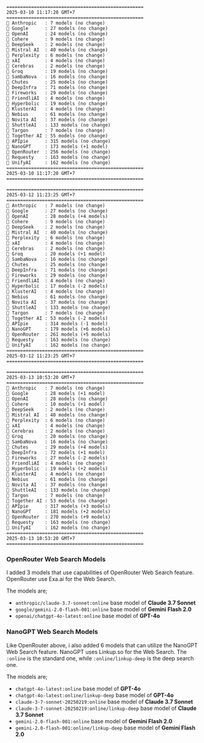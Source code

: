 ```plaintext 
==================================================
2025-03-10 11:17:20 GMT+7
==================================================
🤖 Anthropic   : 7 models (no change)
🤖 Google      : 27 models (no change)
🤖 OpenAI      : 24 models (no change)
🤖 Cohere      : 9 models (no change)
🤖 DeepSeek    : 2 models (no change)
🤖 Mistral AI  : 40 models (no change)
🤖 Perplexity  : 6 models (no change)
🤖 xAI         : 4 models (no change)
🤖 Cerebras    : 2 models (no change)
🤖 Groq        : 19 models (no change)
🤖 SambaNova   : 16 models (no change)
🤖 Chutes      : 25 models (no change)
🤖 DeepInfra   : 71 models (no change)
🤖 Fireworks   : 29 models (no change)
🤖 FriendliAI  : 4 models (no change)
🤖 Hyperbolic  : 19 models (no change)
🤖 KlusterAI   : 4 models (no change)
🤖 Nebius      : 61 models (no change)
🤖 Novita AI   : 37 models (no change)
🤖 ShuttleAI   : 133 models (no change)
🤖 Targon      : 7 models (no change)
🤖 Together AI : 55 models (no change)
🤖 APIpie      : 315 models (no change)
🤖 NanoGPT     : 173 models (+1 model)
🤖 OpenRouter  : 256 models (no change)
🤖 Requesty    : 163 models (no change)
🤖 UnifyAI     : 162 models (no change)
==================================================
2025-03-10 11:17:20 GMT+7
==================================================

==================================================
2025-03-12 11:23:25 GMT+7
==================================================
🤖 Anthropic   : 7 models (no change)
🤖 Google      : 27 models (no change)
🤖 OpenAI      : 28 models (+4 models)
🤖 Cohere      : 9 models (no change)
🤖 DeepSeek    : 2 models (no change)
🤖 Mistral AI  : 40 models (no change)
🤖 Perplexity  : 6 models (no change)
🤖 xAI         : 4 models (no change)
🤖 Cerebras    : 2 models (no change)
🤖 Groq        : 20 models (+1 model)
🤖 SambaNova   : 16 models (no change)
🤖 Chutes      : 25 models (no change)
🤖 DeepInfra   : 71 models (no change)
🤖 Fireworks   : 29 models (no change)
🤖 FriendliAI  : 4 models (no change)
🤖 Hyperbolic  : 17 models (-2 models)
🤖 KlusterAI   : 4 models (no change)
🤖 Nebius      : 61 models (no change)
🤖 Novita AI   : 37 models (no change)
🤖 ShuttleAI   : 133 models (no change)
🤖 Targon      : 7 models (no change)
🤖 Together AI : 53 models (-2 models)
🤖 APIpie      : 314 models (-1 model)
🤖 NanoGPT     : 179 models (+6 models)
🤖 OpenRouter  : 261 models (+5 models)
🤖 Requesty    : 163 models (no change)
🤖 UnifyAI     : 162 models (no change)
==================================================
2025-03-12 11:23:25 GMT+7
==================================================

==================================================
2025-03-13 10:53:20 GMT+7
==================================================
🤖 Anthropic   : 7 models (no change)
🤖 Google      : 28 models (+1 model)
🤖 OpenAI      : 28 models (no change)
🤖 Cohere      : 10 models (+1 model)
🤖 DeepSeek    : 2 models (no change)
🤖 Mistral AI  : 40 models (no change)
🤖 Perplexity  : 6 models (no change)
🤖 xAI         : 4 models (no change)
🤖 Cerebras    : 2 models (no change)
🤖 Groq        : 20 models (no change)
🤖 SambaNova   : 16 models (no change)
🤖 Chutes      : 29 models (+4 models)
🤖 DeepInfra   : 72 models (+1 model)
🤖 Fireworks   : 27 models (-2 models)
🤖 FriendliAI  : 4 models (no change)
🤖 Hyperbolic  : 19 models (+2 models)
🤖 KlusterAI   : 4 models (no change)
🤖 Nebius      : 61 models (no change)
🤖 Novita AI   : 37 models (no change)
🤖 ShuttleAI   : 133 models (no change)
🤖 Targon      : 7 models (no change)
🤖 Together AI : 53 models (no change)
🤖 APIpie      : 317 models (+3 models)
🤖 NanoGPT     : 181 models (+2 models)
🤖 OpenRouter  : 270 models (+9 models)
🤖 Requesty    : 163 models (no change)
🤖 UnifyAI     : 162 models (no change)
==================================================
2025-03-13 10:53:20 GMT+7
==================================================
```

### OpenRouter Web Search Models
I added 3 models that use capabilities of OpenRouter Web Search feature. OpenRouter use Exa.ai for the Web Search.

The models are;
- `anthropic/claude-3.7-sonnet:online` base model of **Claude 3.7 Sonnet**
- `google/gemini-2.0-flash-001:online` base model of **Gemini Flash 2.0**
- `openai/chatgpt-4o-latest:online` base model of **GPT-4o**

### NanoGPT Web Search Models 
Like OpenRouter above, i also added 6 models that can utilize the NanoGPT Web Search feature. NanoGPT uses Linkup.so for the Web Search. The `:online` is the standard one, while `:online/linkup-deep` is the deep search one.

The models are;
- `chatgpt-4o-latest:online` base model of **GPT-4o**
- `chatgpt-4o-latest:online/linkup-deep` base model of **GPT-4o**
- `claude-3-7-sonnet-20250219:online` base model of **Claude 3.7 Sonnet**
- `claude-3-7-sonnet-20250219:online/linkup-deep` base model of **Claude 3.7 Sonnet**
- `gemini-2.0-flash-001:online` base model of **Gemini Flash 2.0**
- `gemini-2.0-flash-001:online/linkup-deep` base model of **Gemini Flash 2.0**